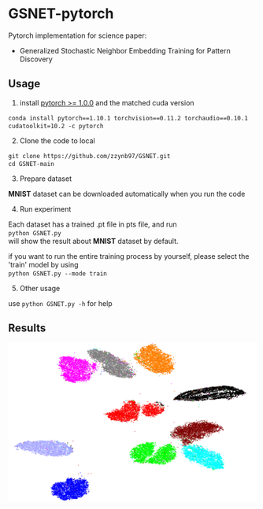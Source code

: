 # GSNET-pytorch
Pytorch implementation for science paper: <br>
* Generalized Stochastic Neighbor Embedding Training for Pattern Discovery
## Usage
1. install [pytorch >= 1.0.0](https://pytorch.org/get-started/locally/) and the matched cuda version <br>
```
conda install pytorch==1.10.1 torchvision==0.11.2 torchaudio==0.10.1 cudatoolkit=10.2 -c pytorch 
```

2. Clone the code to local <br>
```    
git clone https://github.com/zzynb97/GSNET.git 
cd GSNET-main
```
3. Prepare dataset <br>

**MNIST** dataset can be downloaded automatically when you run the code <br>

4. Run experiment <br>

Each dataset has a trained .pt file in pts file, and run<br> 
`python GSNET.py` <br>
will show the result about **MNIST** dataset by default. <br>

if you want to run the entire training process by yourself, please select the 'train' model by using <br>
`python GSNET.py --mode train` <br>

5. Other usage <br>
 
use  `python GSNET.py -h`  for help <br>

## Results
![](/GSNET_MNIST.png)
